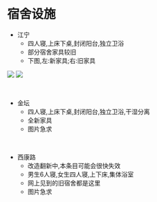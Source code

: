 # 宿舍设施

- 江宁
  - 四人寝,上床下桌,封闭阳台,独立卫浴
  - 部分宿舍家具较旧
  - 下图,左:新家具;右:旧家具

<img src="https://s21.ax1x.com/2024/08/12/pApnPL4.jpg"> <img src="https://s21.ax1x.com/2024/08/12/pApnFeJ.jpg">

<br>

- 金坛
  - 四人寝,上床下桌,封闭阳台,独立卫浴,干湿分离
  - 全新家具
  - 图片急求
<br>

- 西康路
  - 改造翻新中,本条目可能会很快失效
  - 男生6人寝,女生四人寝,上下床,集体浴室
  - 网上见到的旧宿舍都是这里
  - 图片急求